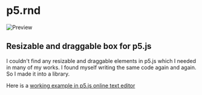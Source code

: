 # p5.rnd

![Preview](https://media.giphy.com/media/jRYBD5UNl99I238H4T/source.gif)

## Resizable and draggable box for p5.js

I couldn't find any resizable and draggable elements in p5.js which I needed in many of my works. I found myself writing the same code again and again. So I made it into a library.

Here is a [working example in p5.js online text editor](https://editor.p5js.org/jithunni.ks/sketches/tzwNxMNcH)
